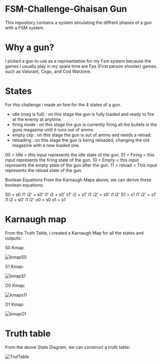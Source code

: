# FSM-Challenge-Ghaisan Gun
This repository contains a system simulating the diffrent phases of a gun with a FSM system.

# Why a gun?
I picked a gun to use as a reprisantation for my Fsm system because the games i usually play in my spare time are Fps (First person shooter) games. such as Valorant, Csgo, and Cod Warzone.

# States
For this challenge i made an fsm for the 4 states of a gun.
- idle (mag is full) : on this stage the gun is fully loaded and ready to fire at the enemy at anytime.
- firing mode : on this stage the gun is currently firing all the bullets in the guns magazine until it runs out of ammo.
- empty clip : on this stage the gun is out of ammo and needs a reload.
- reloading : on this stage the gun is being reloaded, changing the old magazine with a new loaded one.

00 = Idle = this input represents the idle state of the gun.
01 = Firing = this input represents the firing state of the gun.
10 = Empty = this input represents the empty state of the gun after the gun.
11 = reload = This input represents the reload state of the gun.

Boolean Equations
From the Karnaugh Maps above, we can derive these boolean equations:

S0 = s0 i1' i2' + s0' i1' i2 + s0' s1' i2 + s1' i1' i2' + s0' i1 i2'
S1 = s1 i1' i2' + s1' i1 i2 + s0' i1 i2'
o0 = s0
o1 = s1

# Karnaugh map
From the Truth Table, i created a Karnaugh Map for all the states and outputs:

S0 Kmap:

![kmapS0](https://user-images.githubusercontent.com/114584858/214088849-6554d21c-0007-44bd-911a-ce50f344a8fe.png)
 
S1 Kmap:

![kmapS1](https://user-images.githubusercontent.com/114584858/214088935-a8fbf251-96fe-4462-8085-bd6620aaf8ac.png)

O0 Kmap:

![kmaps11](https://user-images.githubusercontent.com/114584858/214090199-116246d5-ddd0-495a-b772-433f07a62d7e.png)

O1 Kmap:

![kmapO1](https://user-images.githubusercontent.com/114584858/214089093-532179fa-d03d-4792-b531-1fc26620079c.png)

# Truth table
From the above State Diagram, we can construct a truth table:

![TrutTable](https://user-images.githubusercontent.com/114584858/214091759-fa93b645-dec2-4c0f-bab3-8ba42db34952.png)

